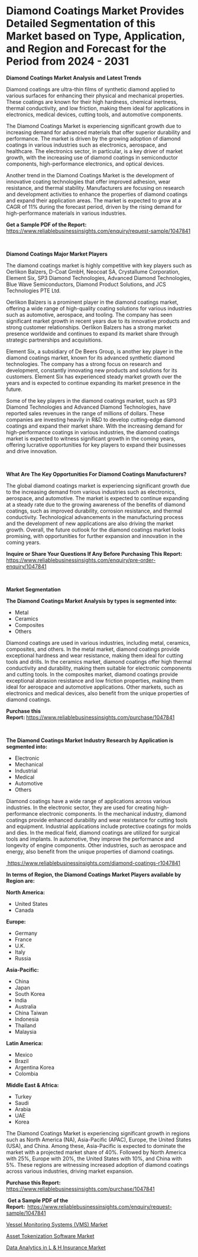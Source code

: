 <p><h1>Diamond Coatings Market Provides Detailed Segmentation of this Market based on Type, Application, and Region and Forecast for the Period from 2024 - 2031</h1></p><p><strong>Diamond Coatings Market Analysis and Latest Trends</strong></p>
<p><p>Diamond coatings are ultra-thin films of synthetic diamond applied to various surfaces for enhancing their physical and mechanical properties. These coatings are known for their high hardness, chemical inertness, thermal conductivity, and low friction, making them ideal for applications in electronics, medical devices, cutting tools, and automotive components.</p><p>The Diamond Coatings Market is experiencing significant growth due to increasing demand for advanced materials that offer superior durability and performance. The market is driven by the growing adoption of diamond coatings in various industries such as electronics, aerospace, and healthcare. The electronics sector, in particular, is a key driver of market growth, with the increasing use of diamond coatings in semiconductor components, high-performance electronics, and optical devices.</p><p>Another trend in the Diamond Coatings Market is the development of innovative coating technologies that offer improved adhesion, wear resistance, and thermal stability. Manufacturers are focusing on research and development activities to enhance the properties of diamond coatings and expand their application areas. The market is expected to grow at a CAGR of 11% during the forecast period, driven by the rising demand for high-performance materials in various industries.</p></p>
<p><strong>Get a Sample PDF of the Report:&nbsp;</strong> <a href="https://www.reliablebusinessinsights.com/enquiry/request-sample/1047841">https://www.reliablebusinessinsights.com/enquiry/request-sample/1047841</a></p>
<p>&nbsp;</p>
<p><strong>Diamond Coatings Major Market Players</strong></p>
<p><p>The diamond coatings market is highly competitive with key players such as Oerlikon Balzers, D-Coat GmbH, Neocoat SA, Crystallume Corporation, Element Six, SP3 Diamond Technologies, Advanced Diamond Technologies, Blue Wave Semiconductors, Diamond Product Solutions, and JCS Technologies PTE Ltd. </p><p>Oerlikon Balzers is a prominent player in the diamond coatings market, offering a wide range of high-quality coating solutions for various industries such as automotive, aerospace, and tooling. The company has seen significant market growth in recent years due to its innovative products and strong customer relationships. Oerlikon Balzers has a strong market presence worldwide and continues to expand its market share through strategic partnerships and acquisitions.</p><p>Element Six, a subsidiary of De Beers Group, is another key player in the diamond coatings market, known for its advanced synthetic diamond technologies. The company has a strong focus on research and development, constantly innovating new products and solutions for its customers. Element Six has experienced steady market growth over the years and is expected to continue expanding its market presence in the future.</p><p>Some of the key players in the diamond coatings market, such as SP3 Diamond Technologies and Advanced Diamond Technologies, have reported sales revenues in the range of millions of dollars. These companies are investing heavily in R&D to develop cutting-edge diamond coatings and expand their market share. With the increasing demand for high-performance coatings in various industries, the diamond coatings market is expected to witness significant growth in the coming years, offering lucrative opportunities for key players to expand their businesses and drive innovation.</p></p>
<p>&nbsp;</p>
<p><strong>What Are The Key Opportunities For Diamond Coatings Manufacturers?</strong></p>
<p><p>The global diamond coatings market is experiencing significant growth due to the increasing demand from various industries such as electronics, aerospace, and automotive. The market is expected to continue expanding at a steady rate due to the growing awareness of the benefits of diamond coatings, such as improved durability, corrosion resistance, and thermal conductivity. Technological advancements in the manufacturing process and the development of new applications are also driving the market growth. Overall, the future outlook for the diamond coatings market looks promising, with opportunities for further expansion and innovation in the coming years.</p></p>
<p><strong>Inquire or Share Your Questions If Any Before Purchasing This Report:</strong> <a href="https://www.reliablebusinessinsights.com/enquiry/pre-order-enquiry/1047841">https://www.reliablebusinessinsights.com/enquiry/pre-order-enquiry/1047841</a></p>
<p>&nbsp;</p>
<p><strong>Market Segmentation</strong></p>
<p><strong>The Diamond Coatings Market Analysis by types is segmented into:</strong></p>
<p><ul><li>Metal</li><li>Ceramics</li><li>Composites</li><li>Others</li></ul></p>
<p><p>Diamond coatings are used in various industries, including metal, ceramics, composites, and others. In the metal market, diamond coatings provide exceptional hardness and wear resistance, making them ideal for cutting tools and drills. In the ceramics market, diamond coatings offer high thermal conductivity and durability, making them suitable for electronic components and cutting tools. In the composites market, diamond coatings provide exceptional abrasion resistance and low friction properties, making them ideal for aerospace and automotive applications. Other markets, such as electronics and medical devices, also benefit from the unique properties of diamond coatings.</p></p>
<p><strong>Purchase this Report:&nbsp;</strong><a href="https://www.reliablebusinessinsights.com/purchase/1047841">https://www.reliablebusinessinsights.com/purchase/1047841</a></p>
<p>&nbsp;</p>
<p><strong>The Diamond Coatings Market Industry Research by Application is segmented into:</strong></p>
<p><ul><li>Electronic</li><li>Mechanical</li><li>Industrial</li><li>Medical</li><li>Automotive</li><li>Others</li></ul></p>
<p><p>Diamond coatings have a wide range of applications across various industries. In the electronic sector, they are used for creating high-performance electronic components. In the mechanical industry, diamond coatings provide enhanced durability and wear resistance for cutting tools and equipment. Industrial applications include protective coatings for molds and dies. In the medical field, diamond coatings are utilized for surgical tools and implants. In automotive, they improve the performance and longevity of engine components. Other industries, such as aerospace and energy, also benefit from the unique properties of diamond coatings.</p></p>
<p><a href="https://www.reliablebusinessinsights.com/diamond-coatings-r1047841">&nbsp;https://www.reliablebusinessinsights.com/diamond-coatings-r1047841</a></p>
<p><strong>In terms of Region, the Diamond Coatings Market Players available by Region are:</strong></p>
<p>
    <p> <strong> North America: </strong>
        <ul>
            <li>United States</li>
            <li>Canada</li>
        </ul>
        </p> 
    <p> <strong> Europe: </strong>
        <ul>
            <li>Germany</li>
            <li>France</li>
            <li>U.K.</li>
            <li>Italy</li>
            <li>Russia</li>
        </ul>
        </p> 
    <p> <strong> Asia-Pacific: </strong>
        <ul>
            <li>China</li>
            <li>Japan</li>
            <li>South Korea</li>
            <li>India</li>
            <li>Australia</li>
            <li>China Taiwan</li>
            <li>Indonesia</li>
            <li>Thailand</li>
            <li>Malaysia</li>
        </ul>
        </p> 
    <p> <strong> Latin America: </strong>
        <ul>
            <li>Mexico</li>
            <li>Brazil</li>
            <li>Argentina Korea</li>
            <li>Colombia</li>
        </ul>
        </p> 
    <p> <strong> Middle East & Africa: </strong>
        <ul>
            <li>Turkey</li>
            <li>Saudi</li>
            <li>Arabia</li>
            <li>UAE</li>
            <li>Korea</li>
        </ul>
    </p>
    </p>
<p><p>The Diamond Coatings Market is experiencing significant growth in regions such as North America (NA), Asia-Pacific (APAC), Europe, the United States (USA), and China. Among these, Asia-Pacific is expected to dominate the market with a projected market share of 40%. Followed by North America with 25%, Europe with 20%, the United States with 10%, and China with 5%. These regions are witnessing increased adoption of diamond coatings across various industries, driving market expansion.</p></p>
<p><strong>Purchase this Report: </strong><a href="https://www.reliablebusinessinsights.com/purchase/1047841">https://www.reliablebusinessinsights.com/purchase/1047841</a></p>
<p>&nbsp;<strong>Get a Sample PDF of the Report:&nbsp;&nbsp;</strong><a href="https://www.reliablebusinessinsights.com/enquiry/request-sample/1047841">https://www.reliablebusinessinsights.com/enquiry/request-sample/1047841</a></p>
<p><strong></strong></p>
<p><p><a href="https://github.com/sarohimweaach77/Market-Research-Report-List-1/blob/main/vessel-monitoring-systems-vms-market.md">Vessel Monitoring Systems (VMS) Market</a></p><p><a href="https://github.com/ajiariaa/Market-Research-Report-List-1/blob/main/asset-tokenization-software-market.md">Asset Tokenization Software Market</a></p><p><a href="https://github.com/niyotibauri9/Market-Research-Report-List-1/blob/main/data-analytics-in-l-h-insurance-market.md">Data Analytics in L & H Insurance Market</a></p></p>